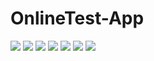 # OnlineTest-App
<img src="https://github.com/nitish906/OnlineTest-Android-App/blob/main/01.jpg?raw=true" style="max-width: 200%; align: center; display: inline-block;" data-target="animated-image.originalImage">

<img src="https://github.com/nitish906/OnlineTest-Android-App/blob/main/02.jpg?raw=true" style="max-width: 200%; align: center; display: inline-block;" data-target="animated-image.originalImage">

<img src="https://github.com/nitish906/OnlineTest-Android-App/blob/main/03.jpg?raw=true" style="max-width: 200%; align: center; display: inline-block;" data-target="animated-image.originalImage">

<img src="https://github.com/nitish906/OnlineTest-Android-App/blob/main/04.jpg?raw=true" style="max-width: 200%; align: center; display: inline-block;" data-target="animated-image.originalImage">

<img src="https://github.com/nitish906/OnlineTest-Android-App/blob/main/05.jpg?raw=true" style="max-width: 200%; align: center; display: inline-block;" data-target="animated-image.originalImage">

<img src="https://github.com/nitish906/OnlineTest-Android-App/blob/main/06.jpg?raw=true" style="max-width: 200%; align: center; display: inline-block;" data-target="animated-image.originalImage">


<img src="https://github.com/nitish906/BookingCovid-19VaccineSlotsOnline/blob/main/Thankyou.jpg?raw=true" style="max-width: 200%; align: center; display: inline-block;" data-target="animated-image.originalImage">
